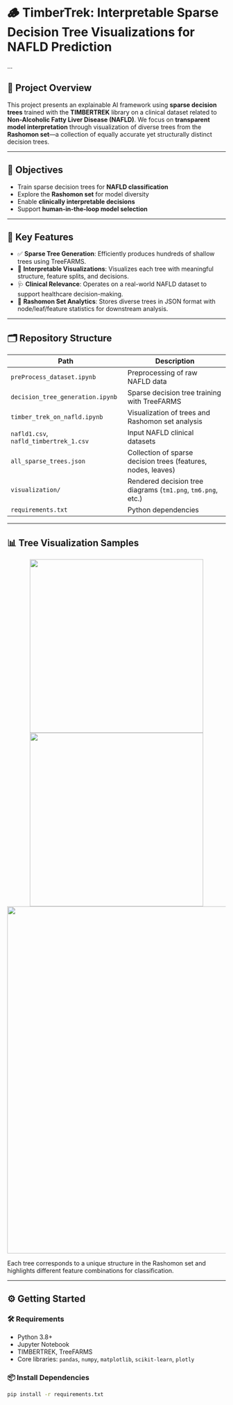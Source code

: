 # 🪵 TimberTrek: Interpretable Sparse Decision Tree Visualizations for NAFLD Prediction
...

## 🧭 Project Overview

This project presents an explainable AI framework using **sparse decision trees** trained with the **TIMBERTREK** library on a clinical dataset related to **Non-Alcoholic Fatty Liver Disease (NAFLD)**. We focus on **transparent model interpretation** through visualization of diverse trees from the **Rashomon set**—a collection of equally accurate yet structurally distinct decision trees.

---

## 🎯 Objectives

- Train sparse decision trees for **NAFLD classification**
- Explore the **Rashomon set** for model diversity
- Enable **clinically interpretable decisions**
- Support **human-in-the-loop model selection**

---

## 📌 Key Features

- ✅ **Sparse Tree Generation**: Efficiently produces hundreds of shallow trees using TreeFARMS.
- 🌳 **Interpretable Visualizations**: Visualizes each tree with meaningful structure, feature splits, and decisions.
- 🩺 **Clinical Relevance**: Operates on a real-world NAFLD dataset to support healthcare decision-making.
- 📁 **Rashomon Set Analytics**: Stores diverse trees in JSON format with node/leaf/feature statistics for downstream analysis.

---

## 🗂️ Repository Structure

| Path | Description |
|------|-------------|
| `preProcess_dataset.ipynb` | Preprocessing of raw NAFLD data |
| `decision_tree_generation.ipynb` | Sparse decision tree training with TreeFARMS |
| `timber_trek_on_nafld.ipynb` | Visualization of trees and Rashomon set analysis |
| `nafld1.csv`, `nafld_timbertrek_1.csv` | Input NAFLD clinical datasets |
| `all_sparse_trees.json` | Collection of sparse decision trees (features, nodes, leaves) |
| `visualization/` | Rendered decision tree diagrams (`tm1.png`, `tm6.png`, etc.) |
| `requirements.txt` | Python dependencies |

---

## 📊 Tree Visualization Samples

<p align="center">
  <img src="visualization/tm1.png" width="400"/>
  <img src="visualization/tm6.png" width="400"/>
  <img src="visualization/fulltree.png" width="800"/>
</p>

Each tree corresponds to a unique structure in the Rashomon set and highlights different feature combinations for classification.

---

## ⚙️ Getting Started

### 🛠️ Requirements
- Python 3.8+
- Jupyter Notebook
- TIMBERTREK, TreeFARMS
- Core libraries: `pandas`, `numpy`, `matplotlib`, `scikit-learn`, `plotly`

### 📦 Install Dependencies
```bash
pip install -r requirements.txt



